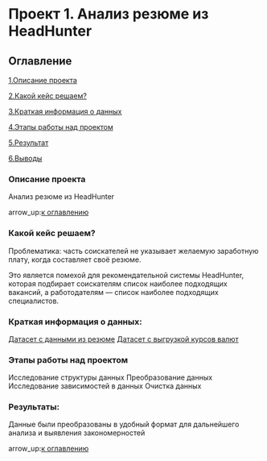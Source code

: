 # Проект 1. Анализ резюме из HeadHunter

## Оглавление

[1.Описание проекта](https://github.com/Alena0896/sf_data_science/tree/main/Project_1#Описание-проекта)

[2.Какой кейс решаем?](https://github.com/Alena0896/sf_data_science/tree/main/Project_1Какой-кейс-решаем#)

[3.Краткая информация о данных](https://github.com/Alena0896/sf_data_science/tree/main/Project_1#Краткая-информация-о-данных)

[4.Этапы работы над проектом](https://github.com/Alena0896/sf_data_science/tree/main/Project_1#Этапы-работы-над-проектом)

[5.Результат](https://github.com/Alena0896/sf_data_science/tree/main/Project_1#Результат)

[6.Выводы](https://github.com/Alena0896/sf_data_science/tree/main/Project_1#Выводы)

### Описание проекта 

Анализ резюме из HeadHunter

arrow_up:[к оглавлению](https://github.com/Alena0896/sf_data_science/tree/main/Project_1#Оглавление)

### Какой кейс решаем? 

Проблематика: часть соискателей не указывает желаемую заработную плату, когда составляет своё резюме.

Это является помехой для рекомендательной системы HeadHunter, которая подбирает соискателям список наиболее подходящих вакансий, а работодателям — список наиболее подходящих специалистов.


### Краткая информация о данных:

[Датасет с данными из резюме](https://drive.google.com/file/d/1yYHT3_yJmrQehvKrEVRSOeqonURaCyq8/view?usp=sharing)
[Датасет с выгрузкой курсов валют](https://drive.google.com/file/d/1gUHlKUE2pj-LfPSqbWfpeK9lpsPGhYEL/view?usp=sharing)

### Этапы работы над проектом
Исследование структуры данных
Преобразование данных
Исследование зависимостей в данных
Очистка данных

### Результаты: 

Данные были преобразованы в удобный формат для дальнейшего анализа и выявления закономерностей 

arrow_up:[к оглавлению](https://github.com/Alena0896/sf_data_science/tree/main/Project_1#Оглавление)